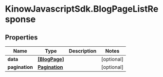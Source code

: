 # KinowJavascriptSdk.BlogPageListResponse

## Properties
Name | Type | Description | Notes
------------ | ------------- | ------------- | -------------
**data** | [**[BlogPage]**](BlogPage.md) |  | [optional] 
**pagination** | [**Pagination**](Pagination.md) |  | [optional] 


